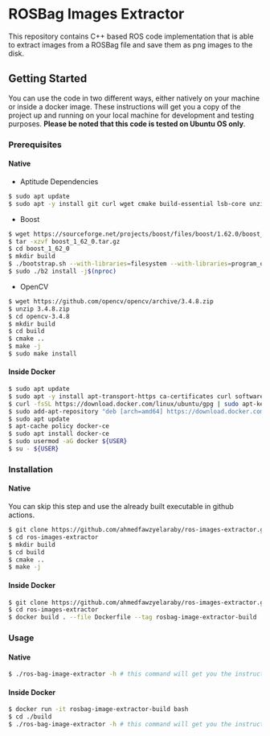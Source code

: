 # ROSBag Images Extractor
This repository contains C++ based ROS code implementation that is able to extract images from a ROSBag file and save them as png images to the disk.
## Getting Started
You can use the code in two different ways, either natively on your machine or inside a docker image. These instructions will get you a copy of the project up and running on your local machine for development and testing purposes. **Please be noted that this code is tested on Ubuntu OS only**.
### Prerequisites
#### Native
- Aptitude Dependencies
```bash
$ sudo apt update
$ sudo apt -y install git curl wget cmake build-essential lsb-core unzip
```
- Boost
```bash
$ wget https://sourceforge.net/projects/boost/files/boost/1.62.0/boost_1_62_0.tar.gz
$ tar -xzvf boost_1_62_0.tar.gz
$ cd boost_1_62_0
$ mkdir build
$ ./bootstrap.sh --with-libraries=filesystem --with-libraries=program_options
$ sudo ./b2 install -j$(nproc)
```
- OpenCV
```bash
$ wget https://github.com/opencv/opencv/archive/3.4.8.zip
$ unzip 3.4.8.zip
$ cd opencv-3.4.8
$ mkdir build
$ cd build
$ cmake ..
$ make -j
$ sudo make install
```
#### Inside Docker
```bash
$ sudo apt update
$ sudo apt -y install apt-transport-https ca-certificates curl software-properties-common
$ curl -fsSL https://download.docker.com/linux/ubuntu/gpg | sudo apt-key add -
$ sudo add-apt-repository "deb [arch=amd64] https://download.docker.com/linux/ubuntu bionic stable"
$ sudo apt update
$ apt-cache policy docker-ce
$ sudo apt install docker-ce
$ sudo usermod -aG docker ${USER}
$ su - ${USER}
```
### Installation
#### Native
You can skip this step and use the already built executable in github actions.
```bash
$ git clone https://github.com/ahmedfawzyelaraby/ros-images-extractor.git
$ cd ros-images-extractor
$ mkdir build
$ cd build
$ cmake ..
$ make -j
```
#### Inside Docker
```bash
$ git clone https://github.com/ahmedfawzyelaraby/ros-images-extractor.git
$ cd ros-images-extractor
$ docker build . --file Dockerfile --tag rosbag-image-extractor-build
```
### Usage
#### Native
```bash
$ ./ros-bag-image-extractor -h # this command will get you the instructions you need to run the code.
```
#### Inside Docker
```bash
$ docker run -it rosbag-image-extractor-build bash
$ cd ./build
$ ./ros-bag-image-extractor -h # this command will get you the instructions you need to run the code.
```
